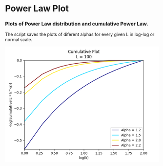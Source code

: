 # Power Law Plot
### Plots of Power Law distribution and cumulative Power Law.

 The script saves the plots of diferent alphas for every given L in log-log or normal scale.

 ![Alt text](./images/cumulative_L100_log.png?raw=true "Cumulative Plot for L=100")